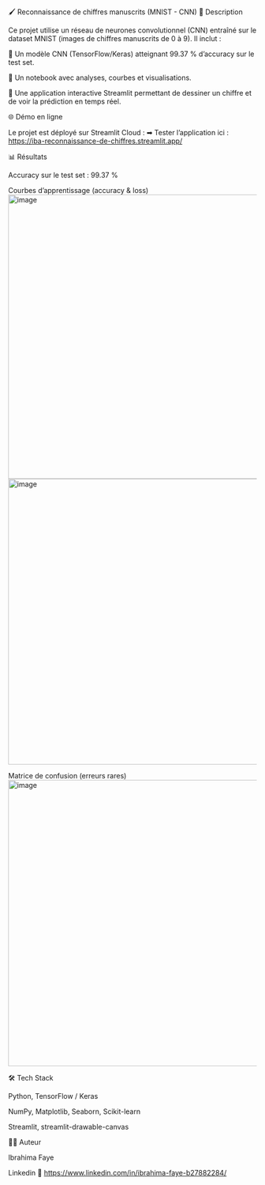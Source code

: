 🖌 Reconnaissance de chiffres manuscrits (MNIST - CNN)
📌 Description

Ce projet utilise un réseau de neurones convolutionnel (CNN) entraîné sur le dataset MNIST (images de chiffres manuscrits de 0 à 9).
Il inclut :

🔹 Un modèle CNN (TensorFlow/Keras) atteignant 99.37 % d’accuracy sur le test set.

🔹 Un notebook avec analyses, courbes et visualisations.

🔹 Une application interactive Streamlit permettant de dessiner un chiffre et de voir la prédiction en temps réel.

🌐 Démo en ligne

Le projet est déployé sur Streamlit Cloud :
➡ Tester l’application ici : https://iba-reconnaissance-de-chiffres.streamlit.app/


📊 Résultats

Accuracy sur le test set : 99.37 %

Courbes d’apprentissage (accuracy & loss)
<img width="856" height="575" alt="image" src="https://github.com/user-attachments/assets/e2dbb6c1-c73a-4bcf-a72d-669d81732a51" />
<img width="865" height="578" alt="image" src="https://github.com/user-attachments/assets/5a0656e5-0694-4baf-9b89-ffe4588b9d59" />



Matrice de confusion (erreurs rares)
<img width="696" height="579" alt="image" src="https://github.com/user-attachments/assets/b33d67de-b7a3-40c0-a03d-5922fb0345e2" />


🛠 Tech Stack

Python, TensorFlow / Keras

NumPy, Matplotlib, Seaborn, Scikit-learn

Streamlit, streamlit-drawable-canvas


👨‍💻 Auteur

 Ibrahima Faye 
 
Linkedin 🔗 https://www.linkedin.com/in/ibrahima-faye-b27882284/ 
